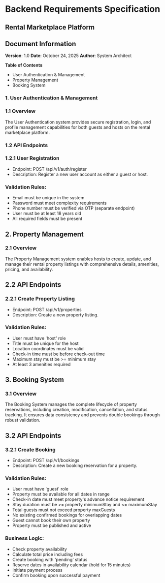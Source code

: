 # Backend Requirements Specification

## Rental Marketplace Platform

## Document Information

**Version**: 1.0
**Date**: October 24, 2025
**Author**: System Architect

**Table of Contents**

- User Authentication & Management
- Property Management
- Booking System

### 1. User Authentication & Management

### 1.1 Overview

The User Authentication system provides secure registration, login, and profile management capabilities for both guests and hosts on the rental marketplace platform.

### 1.2 API Endpoints

### 1.2.1 User Registration

- Endpoint: POST /api/v1/auth/register
- Description: Register a new user account as either a guest or host.

### Validation Rules:

- Email must be unique in the system
- Password must meet complexity requirements
- Phone number must be verified via OTP (separate endpoint)
- User must be at least 18 years old
- All required fields must be present

## 2. Property Management

### 2.1 Overview

The Property Management system enables hosts to create, update, and manage their rental property listings with comprehensive details, amenities, pricing, and availability.

## 2.2 API Endpoints

### 2.2.1 Create Property Listing

- Endpoint: POST /api/v1/properties
- Description: Create a new property listing.

### Validation Rules:

- User must have 'host' role
- Title must be unique for the host
- Location coordinates must be valid
- Check-in time must be before check-out time
- Maximum stay must be >= minimum stay
- At least 3 amenities required

## 3. Booking System

### 3.1 Overview

The Booking System manages the complete lifecycle of property reservations, including creation, modification, cancellation, and status tracking. It ensures data consistency and prevents double bookings through robust validation.

## 3.2 API Endpoints

### 3.2.1 Create Booking

- Endpoint: POST /api/v1/bookings
- Description: Create a new booking reservation for a property.

### Validation Rules:

- User must have 'guest' role
- Property must be available for all dates in range
- Check-in date must meet property's advance notice requirement
- Stay duration must be >= property minimumStay and <= maximumStay
- Total guests must not exceed property maxGuests
- No existing confirmed bookings for overlapping dates
- Guest cannot book their own property
- Property must be published and active

### Business Logic:

- Check property availability
- Calculate total price including fees
- Create booking with 'pending' status
- Reserve dates in availability calendar (hold for 15 minutes)
- Initiate payment process
- Confirm booking upon successful payment
